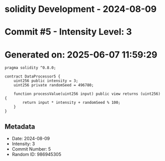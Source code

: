 ﻿# solidity Development - 2024-08-09
# Commit #5 - Intensity Level: 3
# Generated on: 2025-06-07 11:59:29
```solidity
pragma solidity ^0.8.0;

contract DataProcessor5 {
    uint256 public intensity = 3;
    uint256 private randomSeed = 496780;

    function processValue(uint256 input) public view returns (uint256) {
        return input * intensity + randomSeed % 100;
    }
}
```
## Metadata
- Date: 2024-08-09
- Intensity: 3
- Commit Number: 5
- Random ID: 986945305
